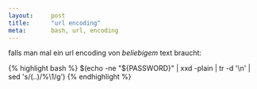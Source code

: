 ```yaml
---
layout: 	post
title:  	"url encoding"
meta:		bash, url, encoding
---
```


falls man mal ein url encoding von *beliebigem* text braucht:

{% highlight bash %}
$(echo -ne "${PASSWORD}" | xxd -plain | tr -d '\n' | sed 's/\(..\)/%\1/g')
{% endhighlight %}
